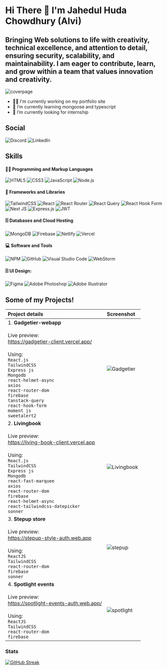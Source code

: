 # Hi There  👋  I'm Jahedul Huda Chowdhury (Alvi) 
## Bringing Web solutions to life with creativity, technical excellence, and attention to detail, ensuring security, scalability, and maintainability. I am eager to contribute, learn, and grow within a team that values innovation and creativity.

![coverpage](https://i.postimg.cc/K8CqLRP9/profile-cover-2.jpg)

- 👨‍💻 I'm currently working on my portfolio site
- 🌱 I’m currently learning mongoose and typescript
- 🔭 I’m currently looking for internship 


## Social
![Discord](https://img.shields.io/badge/Discord-%235865F2.svg?style=for-the-badge&logo=discord&logoColor=white) 
![LinkedIn](https://img.shields.io/badge/linkedin-%230077B5.svg?style=for-the-badge&logo=linkedin&logoColor=white)

## Skills

#### **👨‍💻 Programming and Markup Languages**

![HTML5](https://img.shields.io/badge/HTML5-e34f26?style=flat-square&logo=html5&logoColor=white) 
![CSS3](https://img.shields.io/badge/CSS3-1572B6?style=flat-square&logo=css3&logoColor=white) 
![JavaScript](https://img.shields.io/badge/JavaScript-F7DF1E.svg?logo=javascript&logoColor=black) 
![Node.js](https://img.shields.io/badge/Node.js-339933?style=flat-square&logo=nodedotjs&logoColor=white)

#### **🧰 Frameworks and Libraries**

![TailwindCSS](https://img.shields.io/badge/tailwindcss-%2338B2AC.svg?style=flat-square&logo=tailwind-css&logoColor=white) 
![React](https://img.shields.io/badge/React-20232A?style=flat-square&logo=react&logoColor=61DAFB) 
![React Router](https://img.shields.io/badge/React_Router-CA4245?style=for-the-badge&logo=react-router&logoColor=white) 
![React Query](https://img.shields.io/badge/-React%20Query-FF4154?style=for-the-badge&logo=react%20query&logoColor=white) 
![React Hook Form](https://img.shields.io/badge/React%20Hook%20Form-%23EC5990.svg?style=for-the-badge&logo=reacthookform&logoColor=white) 
![Next JS](https://img.shields.io/badge/Next-black?style=for-the-badge&logo=next.js&logoColor=white) 
![Express.js](https://img.shields.io/badge/Express.js-000000?style=flat-square&logo=express&logoColor=white) 
![JWT](https://img.shields.io/badge/JWT-black?style=for-the-badge&logo=JSON%20web%20tokens)


#### **🗄️ Databases and Cloud Hosting**

![MongoDB](https://img.shields.io/badge/MongoDB-white?style=flat-square&logo=mongodb&logoColor=4EA94B) 
![Firebase](https://img.shields.io/badge/firebase-%23039BE5.svg?style=for-the-badge&logo=firebase) 
![Netlify](https://img.shields.io/badge/netlify-%23000000.svg?style=for-the-badge&logo=netlify&logoColor=#00C7B7) 
![Vercel](https://img.shields.io/badge/vercel-%23000000.svg?style=for-the-badge&logo=vercel&logoColor=white)


#### **💻 Software and Tools**

![NPM](https://img.shields.io/badge/NPM-%23CB3837.svg?style=for-the-badge&logo=npm&logoColor=white) 
![GitHub](https://img.shields.io/badge/github-%23121011.svg?style=for-the-badge&logo=github&logoColor=white) 
![Visual Studio Code](https://img.shields.io/badge/Visual%20Studio%20Code-0078d7.svg?style=for-the-badge&logo=visual-studio-code&logoColor=white) 
![WebStorm](https://img.shields.io/badge/webstorm-143?style=for-the-badge&logo=webstorm&logoColor=white&color=black)


#### **🗄️ UI Design:**

![Figma](https://img.shields.io/badge/Figma-f24e1e?style=flat-square&logo=figma&logoColor=white) 
![Adobe Photoshop](https://img.shields.io/badge/adobe%20photoshop-%2331A8FF.svg?style=for-the-badge&logo=adobe%20photoshop&logoColor=white) 
![Adobe Illustrator](https://img.shields.io/badge/adobe%20illustrator-%23FF9A00.svg?style=for-the-badge&logo=adobe%20illustrator&logoColor=white)

## Some of my Projects!


| Project details | Screenshot |
| :------------- | :------------- |
| 1. __Gadgetier-webapp__ <br/><br/> Live preview: <br/> https://gadgetier-client.vercel.app/ <br/><br/> Using: <br/> `React.js` <br/> `TailwindCSS` <br/> `Express js` <br/> `Mongodb` <br/> `react-helmet-async` <br/> `axios` <br/> `react-router-dom` <br/> `firebase` <br/> `tanstack-query` <br/> `react-hook-form` <br/> `moment js` <br/> `sweetalert2` | ![Gadgetier](https://i.postimg.cc/fRRVptmK/gadgetier.jpg) |
| 2. __Livingbook__ <br/><br/> Live preview: <br/> https://living-book-client.vercel.app <br/><br/> Using: <br/> `React.js` <br/> `TailwindCSS` <br/> `Express js` <br/> `Mongodb` <br/> `react-fast-marquee` <br/> `axios` <br/> `react-router-dom` <br/> `firebase` <br/> `react-helmet-async` <br/> `react-tailwindcss-datepicker` <br/> `sonner` | ![Livingbook](https://i.postimg.cc/P5VCjXMk/living-book.jpg) |
| 3. __Stepup store__ <br/><br/> Live preview: <br/> https://stepup-style-auth.web.app <br/><br/> Using: <br/> `ReactJS` <br/> `TailwindCSS` <br/> `react-router-dom` <br/> `firebase` <br/> `sonner` | ![stepup](https://i.postimg.cc/nLsCVyd9/stepup-shop.jpg) |
| 4. __Spotlight events__ <br/><br/> Live preview: <br/> https://spotlight-events-auth.web.app/ <br/><br/> Using: <br/> `ReactJS` <br/> `TailwindCSS` <br/> `react-router-dom` <br/> `firebase` | ![spotlight](https://i.postimg.cc/GhQBXJ8t/spotlight-events.jpg) |

### Stats
[![GitHub Streak](https://github-readme-streak-stats.herokuapp.com?user=Alvi-c&theme=dark)](https://git.io/streak-stats)


